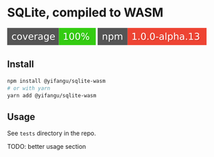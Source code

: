 # SQLite, compiled to WASM

![coverage](./badges/coverage.svg)
[![npm](./badges/npm.svg)](https://www.npmjs.com/package/@yifangu/sqlite)

## Install

```sh
npm install @yifangu/sqlite-wasm
# or with yarn
yarn add @yifangu/sqlite-wasm
```

## Usage

See `tests` directory in the repo.

TODO: better usage section

